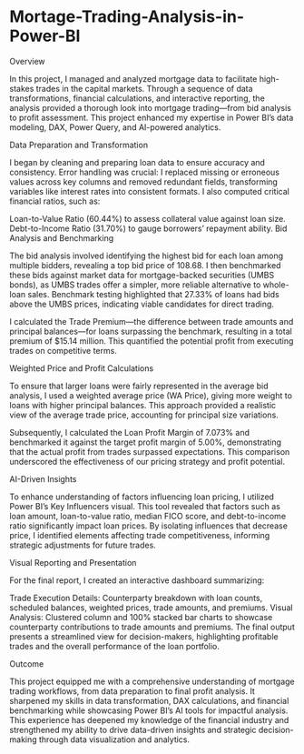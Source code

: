 # Mortage-Trading-Analysis-in-Power-BI

Overview

In this project, I managed and analyzed mortgage data to facilitate high-stakes trades in the capital markets. Through a sequence of data transformations, financial calculations, and interactive reporting, the analysis provided a thorough look into mortgage trading—from bid analysis to profit assessment. This project enhanced my expertise in Power BI’s data modeling, DAX, Power Query, and AI-powered analytics.

Data Preparation and Transformation

I began by cleaning and preparing loan data to ensure accuracy and consistency. Error handling was crucial: I replaced missing or erroneous values across key columns and removed redundant fields, transforming variables like interest rates into consistent formats. I also computed critical financial ratios, such as:

Loan-to-Value Ratio (60.44%) to assess collateral value against loan size.
Debt-to-Income Ratio (31.70%) to gauge borrowers’ repayment ability.
Bid Analysis and Benchmarking

The bid analysis involved identifying the highest bid for each loan among multiple bidders, revealing a top bid price of 108.68. I then benchmarked these bids against market data for mortgage-backed securities (UMBS bonds), as UMBS trades offer a simpler, more reliable alternative to whole-loan sales. Benchmark testing highlighted that 27.33% of loans had bids above the UMBS prices, indicating viable candidates for direct trading.

I calculated the Trade Premium—the difference between trade amounts and principal balances—for loans surpassing the benchmark, resulting in a total premium of $15.14 million. This quantified the potential profit from executing trades on competitive terms.

Weighted Price and Profit Calculations

To ensure that larger loans were fairly represented in the average bid analysis, I used a weighted average price (WA Price), giving more weight to loans with higher principal balances. This approach provided a realistic view of the average trade price, accounting for principal size variations.

Subsequently, I calculated the Loan Profit Margin of 7.073% and benchmarked it against the target profit margin of 5.00%, demonstrating that the actual profit from trades surpassed expectations. This comparison underscored the effectiveness of our pricing strategy and profit potential.

AI-Driven Insights

To enhance understanding of factors influencing loan pricing, I utilized Power BI’s Key Influencers visual. This tool revealed that factors such as loan amount, loan-to-value ratio, median FICO score, and debt-to-income ratio significantly impact loan prices. By isolating influences that decrease price, I identified elements affecting trade competitiveness, informing strategic adjustments for future trades.

Visual Reporting and Presentation

For the final report, I created an interactive dashboard summarizing:

Trade Execution Details: Counterparty breakdown with loan counts, scheduled balances, weighted prices, trade amounts, and premiums.
Visual Analysis: Clustered column and 100% stacked bar charts to showcase counterparty contributions to trade amounts and premiums.
The final output presents a streamlined view for decision-makers, highlighting profitable trades and the overall performance of the loan portfolio.

Outcome

This project equipped me with a comprehensive understanding of mortgage trading workflows, from data preparation to final profit analysis. It sharpened my skills in data transformation, DAX calculations, and financial benchmarking while showcasing Power BI’s AI tools for impactful analysis. This experience has deepened my knowledge of the financial industry and strengthened my ability to drive data-driven insights and strategic decision-making through data visualization and analytics.
